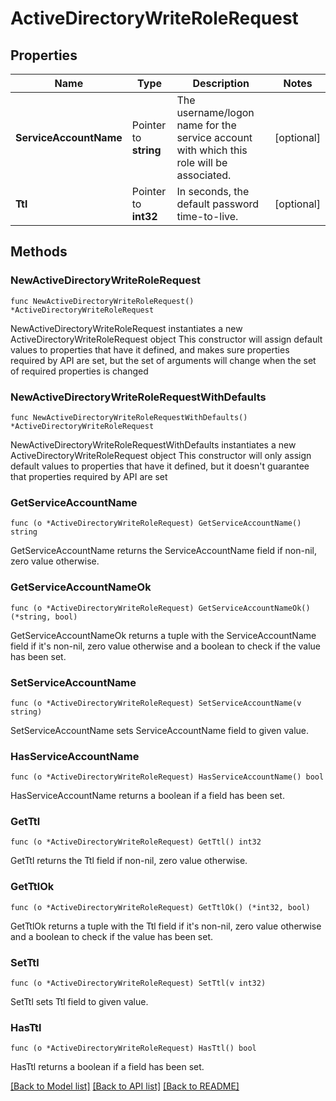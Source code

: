 # ActiveDirectoryWriteRoleRequest


## Properties

Name | Type | Description | Notes
------------ | ------------- | ------------- | -------------
**ServiceAccountName** | Pointer to **string** | The username/logon name for the service account with which this role will be associated. | [optional] 
**Ttl** | Pointer to **int32** | In seconds, the default password time-to-live. | [optional] 



## Methods


### NewActiveDirectoryWriteRoleRequest

`func NewActiveDirectoryWriteRoleRequest() *ActiveDirectoryWriteRoleRequest`

NewActiveDirectoryWriteRoleRequest instantiates a new ActiveDirectoryWriteRoleRequest object
This constructor will assign default values to properties that have it defined,
and makes sure properties required by API are set, but the set of arguments
will change when the set of required properties is changed

### NewActiveDirectoryWriteRoleRequestWithDefaults

`func NewActiveDirectoryWriteRoleRequestWithDefaults() *ActiveDirectoryWriteRoleRequest`

NewActiveDirectoryWriteRoleRequestWithDefaults instantiates a new ActiveDirectoryWriteRoleRequest object
This constructor will only assign default values to properties that have it defined,
but it doesn't guarantee that properties required by API are set


### GetServiceAccountName

`func (o *ActiveDirectoryWriteRoleRequest) GetServiceAccountName() string`

GetServiceAccountName returns the ServiceAccountName field if non-nil, zero value otherwise.

### GetServiceAccountNameOk

`func (o *ActiveDirectoryWriteRoleRequest) GetServiceAccountNameOk() (*string, bool)`

GetServiceAccountNameOk returns a tuple with the ServiceAccountName field if it's non-nil, zero value otherwise
and a boolean to check if the value has been set.

### SetServiceAccountName

`func (o *ActiveDirectoryWriteRoleRequest) SetServiceAccountName(v string)`

SetServiceAccountName sets ServiceAccountName field to given value.


### HasServiceAccountName

`func (o *ActiveDirectoryWriteRoleRequest) HasServiceAccountName() bool`

HasServiceAccountName returns a boolean if a field has been set.




### GetTtl

`func (o *ActiveDirectoryWriteRoleRequest) GetTtl() int32`

GetTtl returns the Ttl field if non-nil, zero value otherwise.

### GetTtlOk

`func (o *ActiveDirectoryWriteRoleRequest) GetTtlOk() (*int32, bool)`

GetTtlOk returns a tuple with the Ttl field if it's non-nil, zero value otherwise
and a boolean to check if the value has been set.

### SetTtl

`func (o *ActiveDirectoryWriteRoleRequest) SetTtl(v int32)`

SetTtl sets Ttl field to given value.


### HasTtl

`func (o *ActiveDirectoryWriteRoleRequest) HasTtl() bool`

HasTtl returns a boolean if a field has been set.









[[Back to Model list]](../README.md#documentation-for-models) [[Back to API list]](../README.md#documentation-for-api-endpoints) [[Back to README]](../README.md)


